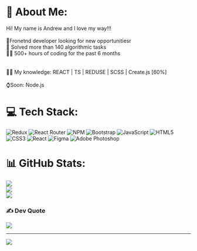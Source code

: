 # 💫 About Me:
Hi! My name is Andrew and I love my way!!!<br><br>🥇Fronetnd developer looking for new opportunitiesr <br>🎉 Solved more than 140 algorithmic tasks<br>🦹‍♂️ 500+ hours of coding for the past 6 months<br><br><br>👨‍🎓 My knowledge: REACT | TS | REDUSE | SCSS | Create.js [60%]<br><br>⌚️Soon: Node.js
# 💻 Tech Stack:
![Redux](https://img.shields.io/badge/redux-%23593d88.svg?style=for-the-badge&logo=redux&logoColor=white) ![React Router](https://img.shields.io/badge/React_Router-CA4245?style=for-the-badge&logo=react-router&logoColor=white) ![NPM](https://img.shields.io/badge/NPM-%23000000.svg?style=for-the-badge&logo=npm&logoColor=white) ![Bootstrap](https://img.shields.io/badge/bootstrap-%23563D7C.svg?style=for-the-badge&logo=bootstrap&logoColor=white) ![JavaScript](https://img.shields.io/badge/javascript-%23323330.svg?style=for-the-badge&logo=javascript&logoColor=%23F7DF1E) ![HTML5](https://img.shields.io/badge/html5-%23E34F26.svg?style=for-the-badge&logo=html5&logoColor=white) ![CSS3](https://img.shields.io/badge/css3-%231572B6.svg?style=for-the-badge&logo=css3&logoColor=white) ![React](https://img.shields.io/badge/react-%2320232a.svg?style=for-the-badge&logo=react&logoColor=%2361DAFB) 	![Figma](https://img.shields.io/badge/figma-%23F24E1E.svg?style=for-the-badge&logo=figma&logoColor=white) ![Adobe Photoshop](https://img.shields.io/badge/adobephotoshop-%2331A8FF.svg?style=for-the-badge&logo=adobephotoshop&logoColor=white)
# 📊 GitHub Stats:
![](https://github-readme-stats.vercel.app/api?username=Andrii-Stiebalov&theme=react&hide_border=false&include_all_commits=true&count_private=true)<br/>
![](https://github-readme-streak-stats.herokuapp.com/?user=Andrii-Stiebalov&theme=react&hide_border=false)<br/>
![](https://github-readme-stats.vercel.app/api/top-langs/?username=Andrii-Stiebalov&theme=react&hide_border=false&include_all_commits=true&count_private=true&layout=compact)

### ✍️ Dev Quote
![](https://quotes-github-readme.vercel.app/api?type=horizontal&theme=radical)

---
[![](https://visitcount.itsvg.in/api?id=Andrii-Stiebalov&icon=0&color=0)](https://visitcount.itsvg.in)
